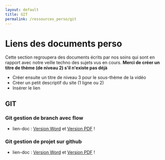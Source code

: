 ```yaml
---
layout: default
title: GIT
permalink: /ressources_perso/git
---
```


# Liens des documents perso

Cette section regroupera des documents écrits par nos soins qui sont en rapport avec notre veille techno des sujets vus en cours.
**Merci de créer un titre de thème (de niveau 2) s'il n'existe pas déjà**

* Créer ensuite un titre de niveau 3 pour le sous-thème de la vidéo
* Créer un petit descriptif du site (1 ligne ou 2)
* Insérer le lien  

## GIT

### Git gestion de branch avec flow

* lien-doc : [Version Word][GIT-01] et [Version PDF][GIT-02] !

[GIT-01]: VERSIONS-DOC/git-gestion-de-branche-avec-flow.docx

[GIT-02]: VERSIONS-PDF/git-gestion-de-branche-avec-flow.pdf

### Git gestion de projet sur github

* lien-doc : [Version Word][GIT-03] et [Version PDF][GIT-04] !

[GIT-03]: VERSIONS-DOC/git-gestion-de-projet-sur-github.docx

[GIT-04]: VERSIONS-PDF/git-gestion-de-projet-sur-github.pdf

